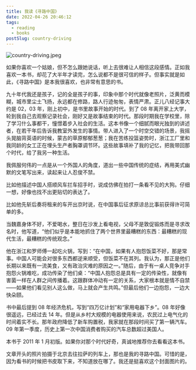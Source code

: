 ```yaml
---
title: 我读《寻路中国》
date: 2022-04-26 20:46:12
tags:
  - reading
  - books
postSlug: country-driving
---
```


![country-driving.jpeg](https://p9-juejin.byteimg.com/tos-cn-i-k3u1fbpfcp/72e1c214cf4c4a758afa7fe42f3aaeb1~tplv-k3u1fbpfcp-watermark.image)

如果你喜欢一个姑娘，但不怎么跟她说话，听上去很难让人相信这段感情。正如我喜欢一本书，却花了大半年才读完，怎么说都不是很可信的样子。但事实就是如此，《寻路中国》是本我很喜欢，也非常有意思的书。

九十年代我还是孩子，记的全是孩子的事，印象中那个时代就像老照片，泛黄而模糊，城市里尘土飞扬，永远都在修路，路人行迹匆匆，表情严肃。正儿八经记事大约是 02，03 年，刚上初中，是书里故事开始的时代。到了 08 年离开家上大学，轮到我自己去观察记录社会，刚好又是故事结束的时代。那段时期我在学校里，除了学习什么事都干，憧憬着步入社会的生活。这本书像一个细腻而眼光独到的讲述者，在若干年后告诉我教室外发生的事情。带人进入了一个时空交错的场景，我摇头晃脑背英语的时候，蒙古的草原郁郁葱葱；我在苦练投篮姿势时，浙江工厂里和我同龄的女工正在埋头生产者胸罩调节环。这些故事填补了我的记忆，把我带回那个时代，给了我另一种生活。

我佩服何伟的一点是从一个外国人的角度，道出一些中国传统的症结，再用美式幽默的文笔写出来，读起来让人忍俊不禁。

比如他描述中国人搭顺风车拦车招手时，说成仿佛在拍打一条看不见的大狗。仔细一想，好像也找不出更贴切的表达了。

比如他先斩后奏将租来的车开出京时说，在中国事后征求原谅总比事前获得许可简单的多。

当魏嘉身体不好，不爱喝水，整日在沙发上看电视，父母不是敦促锻炼而是寻求改名时，他写道，“他们似乎是本能地抓住了两个世界里最糟糕的东西：最糟糕的现代生活，最糟糕的传统观念。”

他在浙江和罗师傅一起吃火锅，写到：“在中国，如果有人抱怨饭菜不好，那是常事。中国人可能会对很多东西都逆来顺受，但饭菜不在其列。我认为，那正是他们长期以来既有一流美食，又有政治灾难的原因之一。”随后，由于有一桌人竞争对手抱怨火锅难吃，成功传染了他们桌：“中国人抱怨总是具有一定的传染性，就像有害菌一样在人群之间传播着。这跟群体冲动有一定的关系，大家根本就是情不自禁——如果他们看见别人这么做，马上就会产生共鸣。”但最后他们一边抱怨，一边大快朵颐。

书中最后提到 08 年经济危机，写到“四万亿计划”和“家用电器下乡”。08 年好像很遥远，已经过去 14 年。但是从乡村大规模的电器使用来说，农民过上电气化的时间着实不长。那年政府降低了新车购置税，我家就在那段时间买了第一辆汽车。09 年第一季度，历史上第一次中国消费者购买的汽车总数超过美国人。

本书于 2011 年 1 月初版。如果你对那个时代好奇，真诚地推荐你去看看这本书。

文章开头的照片拍摄于北京去往拉萨的列车上，那也是我的寻路中国。可惜的是，因为看书的时候把书皮取下来，不知道放在哪了。我还是挺喜欢这个封面图片的。
